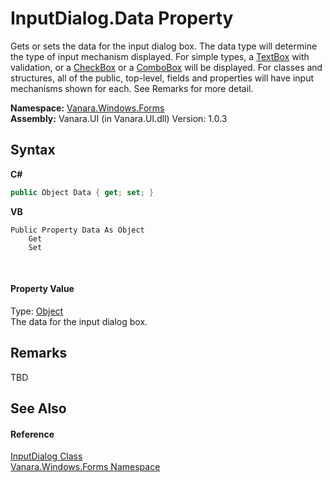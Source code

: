 # InputDialog.Data Property 
 

Gets or sets the data for the input dialog box. The data type will determine the type of input mechanism displayed. For simple types, a <a href="http://msdn2.microsoft.com/en-us/library/48deaakc" target="_blank">TextBox</a> with validation, or a <a href="http://msdn2.microsoft.com/en-us/library/0e2txhtd" target="_blank">CheckBox</a> or a <a href="http://msdn2.microsoft.com/en-us/library/t14e0ws8" target="_blank">ComboBox</a> will be displayed. For classes and structures, all of the public, top-level, fields and properties will have input mechanisms shown for each. See Remarks for more detail.

**Namespace:**&nbsp;<a href="c580cf52-4028-70db-28d0-f9b1abc03861">Vanara.Windows.Forms</a><br />**Assembly:**&nbsp;Vanara.UI (in Vanara.UI.dll) Version: 1.0.3

## Syntax

**C#**<br />
``` C#
public Object Data { get; set; }
```

**VB**<br />
``` VB
Public Property Data As Object
	Get
	Set
```

<br />

#### Property Value
Type: <a href="http://msdn2.microsoft.com/en-us/library/e5kfa45b" target="_blank">Object</a><br />The data for the input dialog box.

## Remarks
TBD

## See Also


#### Reference
<a href="6b02dff9-07d8-7a01-6c94-348f4256b77b">InputDialog Class</a><br /><a href="c580cf52-4028-70db-28d0-f9b1abc03861">Vanara.Windows.Forms Namespace</a><br />